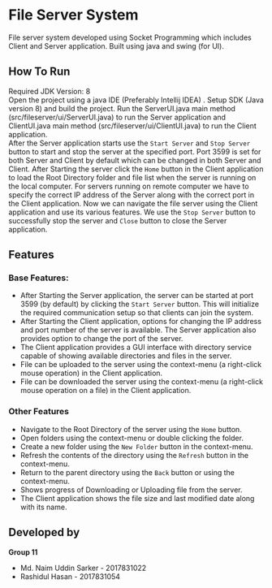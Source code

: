 # File Server System
File server system developed using Socket Programming which includes Client and Server application. Built using java and swing (for UI).


## How To Run
Required JDK Version: 8  
Open the project using a java IDE (Preferably Intellij IDEA) . Setup SDK (Java version 8) and build the project. Run the ServerUI.java main method (src/fileserver/ui/ServerUI.java) to run the Server application and ClientUI.java main method (src/fileserver/ui/ClientUI.java) to run the Client application.  
After the Server application starts use the `Start Server` and `Stop Server` button to start and stop the server at the specified port. Port 3599 is set for both Server and Client by default which can be changed in both Server and Client. After Starting the server click the `Home` button in the Client application to load the Root Directory folder and file list when the server is running on the local computer. For servers running on remote computer we have to specify the correct IP address of the Server along with the correct port in the Client application. Now we can navigate the file server using the Client application and use its various features.  We use the `Stop Server` button to successfully stop the server and `Close` button to close the Server application.


## Features
### Base Features:
* After Starting the Server application, the server can be started at port 3599 (by default) by clicking the `Start Server` button. This will initialize the required communication setup so that clients can join the system.
* After Starting the Client application, options for changing the IP address and port number of the server is available. The Server application also provides option to change the port of the server.
* The Client application provides a GUI interface with directory service capable of showing available directories and files in the server.
* File can be uploaded to the server using the context-menu (a right-click mouse operation) in the Client application.
* File can be downloaded the server using the context-menu (a right-click mouse operation on a file) in the Client application.


### Other Features
* Navigate to the Root Directory of the server using the `Home` button.
* Open folders using the context-menu or double clicking the folder.
* Create a new folder using the `New Folder` button in the context-menu.
* Refresh the contents of the directory using the `Refresh` button in the context-menu.
* Return to the parent directory using the `Back` button or using the context-menu.
* Shows progress of Downloading or Uploading file from the server.
* The Client application shows the file size and last modified date along with its name.


## Developed by
**Group 11**

* Md. Naim Uddin Sarker - 2017831022
* Rashidul Hasan - 2017831054